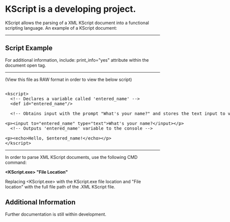 <h1>KScript is a developing project.</h1>

KScript allows the parsing of a XML KScript document into a functional scripting language.
An example of a KScript document:

<hr />

<h2>Script Example</h2>
<p>For additional information, include: print_info="yes" attribute within the <kscript> document open tag.</p>

<hr />
(View this file as RAW format in order to view the below script)

<xmp>
<kscript>
  <!-- Declares a variable called 'entered_name' -->
  <def id="entered_name"/>
  
  <!-- Obtains input with the prompt "What's your name?" and stores the text input to variable 'entered_name' -->
  <input to="entered_name" type="text">What's your name?</input>
  
  <!-- Outputs 'entered_name' variable to the console -->
  <echo>Hello, $entered_name!</echo>

</kscript>
</xmp>

<hr />

<p>In order to parse XML KScript documents, use the following CMD command:</p>
<strong>&lt;KScript.exe&gt; "File Location"</strong>

Replacing &lt;KScript.exe&gt; with the KScript.exe file location and "File location" with the full file path of the .XML KScript file.

<h2>Additional Information</h2>
Further documentation is still within development. 

